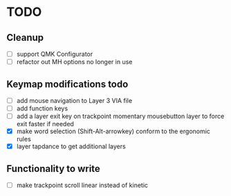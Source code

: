 # TODO

## Cleanup
- [ ] support QMK Configurator
- [ ] refactor out MH options no longer in use

## Keymap modifications todo
- [ ] add mouse navigation to Layer 3 VIA file
- [ ] add function keys
- [ ] add a layer exit key on trackpoint momentary mousebutton layer to force exit faster if needed
- [x] make word selection (Shift-Alt-arrowkey) conform to the ergonomic rules
- [x] layer tapdance to get additional layers

## Functionality to write
- [ ] make trackpoint scroll linear instead of kinetic
